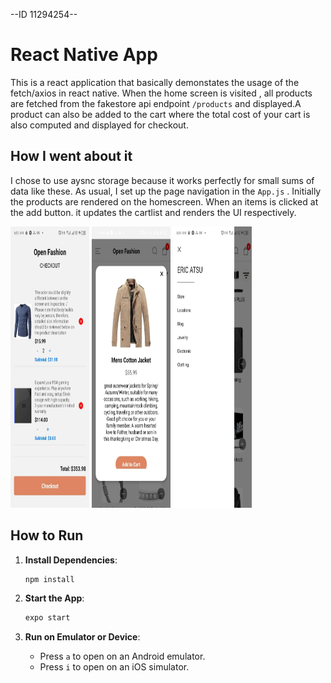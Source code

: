 --ID 11294254--

# React Native App

This is a react application that basically demonstates the usage of the fetch/axios in react native. When the home screen is visited , all products are fetched from the fakestore api endpoint ```/products``` and displayed.A product can also be added to the cart where the total cost of your cart is also computed and displayed for checkout.

## How I went about it

I chose to use aysnc storage because it works perfectly for small sums of data like these. As usual, I set up the page navigation in the ```App.js``` . Initially the products are rendered on the homescreen. When an items is clicked at the add button. it updates the cartlist and renders the UI respectively.

<p>
  <img src="./assets/p1.jpeg" alt="App Screenshot 1" height='450vh' width="25%"/>
  <img src="./assets/p4.jpeg" alt="App Screenshot 2" height='450vh' width="25%"/>
  <img src="./assets/p3.jpeg" alt="App Screenshot 2" height='450vh' width="25%"/>
</p>




## How to Run

1. **Install Dependencies**:
    ```bash
    npm install
    ```

2. **Start the App**:
    ```bash
    expo start
    ```

3. **Run on Emulator or Device**:
    - Press `a` to open on an Android emulator.
    - Press `i` to open on an iOS simulator.
